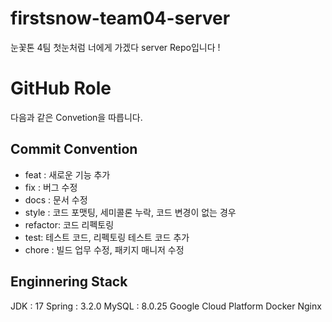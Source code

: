 # firstsnow-team04-server
눈꽃톤 4팀 첫눈처럼 너에게 가겠다 server Repo입니다 !

# GitHub Role
다음과 같은 Convetion을 따릅니다.

## Commit Convention
-   feat : 새로운 기능 추가
-   fix : 버그 수정
-   docs : 문서 수정
-   style : 코드 포맷팅, 세미콜론 누락, 코드 변경이 없는 경우
-   refactor: 코드 리펙토링
-   test: 테스트 코드, 리펙토링 테스트 코드 추가
-   chore : 빌드 업무 수정, 패키지 매니저 수정

## Enginnering Stack
JDK : 17
Spring : 3.2.0
MySQL : 8.0.25
Google Cloud Platform
Docker
Nginx
